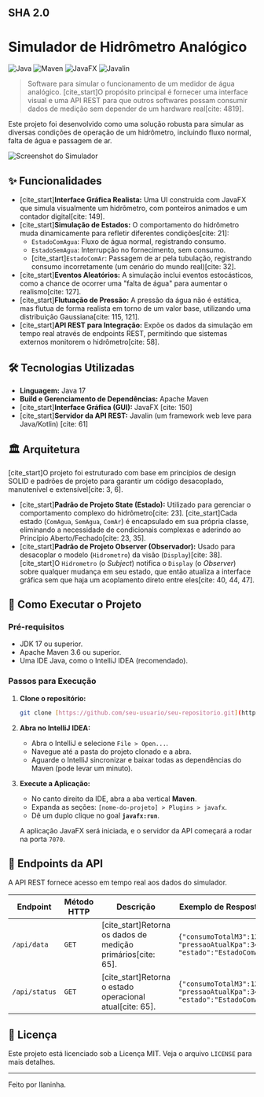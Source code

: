 ## SHA 2.0

# Simulador de Hidrômetro Analógico

![Java](https://img.shields.io/badge/Java-17-blue.svg) ![Maven](https://img.shields.io/badge/Maven-3.8-red.svg) ![JavaFX](https://img.shields.io/badge/JavaFX-17-orange.svg) ![Javalin](https://img.shields.io/badge/Javalin-5.6-brightgreen.svg)

> Software para simular o funcionamento de um medidor de água analógico. [cite_start]O propósito principal é fornecer uma interface visual e uma API REST para que outros softwares possam consumir dados de medição sem depender de um hardware real[cite: 4819].

Este projeto foi desenvolvido como uma solução robusta para simular as diversas condições de operação de um hidrômetro, incluindo fluxo normal, falta de água e passagem de ar.

![Screenshot do Simulador](image_c6b589.png)

## ✨ Funcionalidades

* [cite_start]**Interface Gráfica Realista:** Uma UI construída com JavaFX que simula visualmente um hidrômetro, com ponteiros animados e um contador digital[cite: 149].
* [cite_start]**Simulação de Estados:** O comportamento do hidrômetro muda dinamicamente para refletir diferentes condições[cite: 21]:
    * `EstadoComAgua`: Fluxo de água normal, registrando consumo.
    * `EstadoSemAgua`: Interrupção no fornecimento, sem consumo.
    * [cite_start]`EstadoComAr`: Passagem de ar pela tubulação, registrando consumo incorretamente (um cenário do mundo real)[cite: 32].
* [cite_start]**Eventos Aleatórios:** A simulação inclui eventos estocásticos, como a chance de ocorrer uma "falta de água" para aumentar o realismo[cite: 127].
* [cite_start]**Flutuação de Pressão:** A pressão da água não é estática, mas flutua de forma realista em torno de um valor base, utilizando uma distribuição Gaussiana[cite: 115, 121].
* [cite_start]**API REST para Integração:** Expõe os dados da simulação em tempo real através de endpoints REST, permitindo que sistemas externos monitorem o hidrômetro[cite: 58].

## 🛠️ Tecnologias Utilizadas

* **Linguagem:** Java 17
* **Build e Gerenciamento de Dependências:** Apache Maven
* [cite_start]**Interface Gráfica (GUI):** JavaFX [cite: 150]
* [cite_start]**Servidor da API REST:** Javalin (um framework web leve para Java/Kotlin) [cite: 61]

## 🏛️ Arquitetura

[cite_start]O projeto foi estruturado com base em princípios de design SOLID e padrões de projeto para garantir um código desacoplado, manutenível e extensível[cite: 3, 6].

* [cite_start]**Padrão de Projeto State (Estado):** Utilizado para gerenciar o comportamento complexo do hidrômetro[cite: 23]. [cite_start]Cada estado (`ComAgua`, `SemAgua`, `ComAr`) é encapsulado em sua própria classe, eliminando a necessidade de condicionais complexas e aderindo ao Princípio Aberto/Fechado[cite: 23, 35].
* [cite_start]**Padrão de Projeto Observer (Observador):** Usado para desacoplar o modelo (`Hidrometro`) da visão (`Display`)[cite: 38]. [cite_start]O `Hidrometro` (o *Subject*) notifica o `Display` (o *Observer*) sobre qualquer mudança em seu estado, que então atualiza a interface gráfica sem que haja um acoplamento direto entre eles[cite: 40, 44, 47].

## 🚀 Como Executar o Projeto

### Pré-requisitos

* JDK 17 ou superior.
* Apache Maven 3.6 ou superior.
* Uma IDE Java, como o IntelliJ IDEA (recomendado).

### Passos para Execução

1.  **Clone o repositório:**
    ```bash
    git clone [https://github.com/seu-usuario/seu-repositorio.git](https://github.com/seu-usuario/seu-repositorio.git)
    ```
2.  **Abra no IntelliJ IDEA:**
    * Abra o IntelliJ e selecione `File > Open...`.
    * Navegue até a pasta do projeto clonado e a abra.
    * Aguarde o IntelliJ sincronizar e baixar todas as dependências do Maven (pode levar um minuto).

3.  **Execute a Aplicação:**
    * No canto direito da IDE, abra a aba vertical **Maven**.
    * Expanda as seções: `[nome-do-projeto] > Plugins > javafx`.
    * Dê um duplo clique no goal **`javafx:run`**.

    A aplicação JavaFX será iniciada, e o servidor da API começará a rodar na porta `7070`.

## 📡 Endpoints da API

A API REST fornece acesso em tempo real aos dados do simulador.

| Endpoint    | Método HTTP | Descrição                                    | Exemplo de Resposta JSON                                          |
|-------------|-------------|------------------------------------------------|-------------------------------------------------------------------|
| `/api/data` | `GET`       | [cite_start]Retorna os dados de medição primários[cite: 65].      | `{"consumoTotalM3":1200.123, "pressaoAtualKpa":345.6, "estado":"EstadoComAgua"}` |
| `/api/status` | `GET`       | [cite_start]Retorna o estado operacional atual[cite: 65].     | `{"consumoTotalM3":1200.123, "pressaoAtualKpa":345.6, "estado":"EstadoComAgua"}` |

## 📄 Licença

Este projeto está licenciado sob a Licença MIT. Veja o arquivo `LICENSE` para mais detalhes.

---
Feito por Ilaninha.
